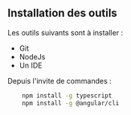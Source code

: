 ## Installation des outils

Les outils suivants sont à installer :

* Git
* NodeJs
* Un IDE

Depuis l'invite de commandes :

```bash
    npm install -g typescript
    npm install -g @angular/cli
```
